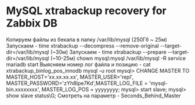 # MySQL xtrabackup recovery for Zabbix DB

Копируем файлы из бекапа в папку /var/lib/mysql (250Гб ~ 25м)
Запускаем - time xtrabackup --decompress --remove-original --target-dir=/var/lib/mysql (~30м)
Запускаем - time xtrabackup --prepare --target-dir=/var/lib/mysql (~10-25м)
chown mysql:mysql /var/lib/mysql -R
service mariadb start
Выясняем номер лог файла и позицию - cat xtrabackup_binlog_pos_innodb
mysql -u root
mysql> CHANGE MASTER TO MASTER_HOST='xx.xx.xx.xx', MASTER_USER='repl', MASTER_PASSWORD='zYh8lpe7Kd',MASTER_LOG_FILE = 'mysql-bin.xxxxxxxx', MASTER_LOG_POS = yyyyyyyy;
mysql> start slave;
mysql> show slave status\G;
Смотреть на параметр - Seconds_Behind_Master